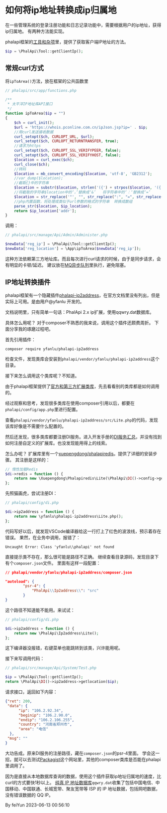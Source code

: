 # 如何将ip地址转换成ip归属地
在一些管理系统的登录注册功能和日志记录功能中，需要根据用户的ip地址，获得ip归属地。
有两种方法能实现。

phalapi框架的[工具和杂项](http://docs.phalapi.net/#/v2.0/tool)里，提供了获取客户端IP地址的方法。
```php
$ip = \PhalApi\Tool::getClientIp();
```

## 常规curl方式

将`ipToArea()`方法，放在框架的公共函数里

```php
// phalapi/src/app/functions.php

/**
 * 太平洋IP地址库API接口
 */
function ipToArea($ip = "")
{
    $ch = curl_init();
    $url = 'https://whois.pconline.com.cn/ipJson.jsp?ip=' . $ip;
    //用curl发送接收数据
    curl_setopt($ch, CURLOPT_URL, $url);
    curl_setopt($ch, CURLOPT_RETURNTRANSFER, true);
    //请求为https
    curl_setopt($ch, CURLOPT_SSL_VERIFYPEER, false);
    curl_setopt($ch, CURLOPT_SSL_VERIFYHOST, false);
    $location = curl_exec($ch);
    curl_close($ch);
    //转码
    $location = mb_convert_encoding($location, 'utf-8', 'GB2312');
    //var_dump($location);
    //截取{}中的字符串
    $location = substr($location, strlen('({') + strpos($location, '({'), (strlen($location) - strpos($location, '})')) * (-1));
    //将截取的字符串$location中的‘，’替换成‘&’   将字符串中的‘：‘替换成‘=’
    $location = str_replace('"', "", str_replace(":", "=", str_replace(",", "&", $location)));
    //php内置函数，将处理成类似于url参数的格式的字符串  转换成数组
    parse_str($location, $ip_location);
    return $ip_location['addr'];
}
```

调用：
```php
// phalapi/src/manage/Api/Admin/Administer.php

$newData['reg_ip'] = \PhalApi\Tool::getClientIp();
$newData['reg_location'] = \App\ipToArea($newData['reg_ip']);
```

这种方法依赖第三方地址库。而且每次进行curl请求的时候，由于是同步请求，会有明显的卡顿/延迟。
建议放在[MQ异步队列](http://docs.phalapi.net/#/v2.0/mq-gearman)里执行，避免阻塞。

## IP地址转换插件

phalapi框架有一个隐藏插件[phalapi-ip2address](https://packagist.org/packages/yfanlu/phalapi-ip2address)，在官方文档里没有列出，但是实际上可用。是由用户@yfanlu 开发的。

文档说明里，只有简单一句话：PhalApi 2.x ip扩展，使用qqwry.dat数据库。

具体怎么用呢？
对于composer不熟悉的我来说，调用这个插件还颇费周折。
下面分享我的琢磨过程吧。

首先引用插件：
```
composer require yfanlu/phalapi-ip2address
```

检查文件，发现类库会安装到`phalapi/vendor/yfanlu/phalapi-ip2address`这个目录。

接下来怎么调用这个类库呢？不知道。

由于phalapi框架提供了[官方和第三方扩展类库](http://docs.phalapi.net/#/v2.0/library)，先去看看别的类库都是如何调用的。

经过观察和思考，发现很多类库在使用composer引用以后，都要在`phalapi/config/app.php`里进行配置。

查看`phalapi/vendor/yfanlu/phalapi-ip2address/src/Lite.php`的代码，发现该库好像是不需要什么配置的。

然后还发现，很多类库都要注册DI服务。进入开发手册的[DI服务汇总](http://docs.phalapi.net/#/v2.0/di)，并没有找到如何注册自定义的扩展库。也没发现能用得上的线索。

怎么办呢？
扩展库里有一个[xuepengdong/phalapiredis](https://github.com/xuepengdong/phalapiredis)。提供了详细的安装步骤。
其注册是这样的：
```php
// 惰性加载Redis
$di->redis = function () {
    return new \Xuepengdong\Phalapiredis\Lite(\PhalApi\DI()->config->get("app.redis.servers"));
};
```

先照猫画虎，尝试注册DI：
```php
// phalapi/config/di.php

$di->ip2address = function () {
    return new \yfanlu\phalapi-ip2address\Lite.php();
};
```

代码写好以后，就发现VSCode编译器给这一行打上了红色的波浪线，预示着存在错误。
果然，在业务中调用，报错了：
```
Uncaught Error: Class 'yfanlu\\phalapi' not found 
```

直接提示类不存在，那么很可能是路径不正确。
继续查看目录源码，发现目录下有个`composer.json`文件。
里面有这样一段配置：
```json
// phalapi/vendor/yfanlu/phalapi-ip2address/composer.json

"autoload": {
        "psr-4": {
            "PhalApi\\Ip2address\\": "src"
        }
}
```

这个路径不知道能不能用。来试试：
```php
// phalapi/config/di.php

$di->ip2address = function () {
    return new \PhalApi\Ip2address\Lite();
};
```

这下编译器没报错，右键菜单也能跳转到该类，兴许能用呢。

接下来写调用代码：
```php
// phalapi/src/manage/Api/System/Test.php

$ip = \PhalApi\Tool::getClientIp();
return \PhalApi\DI()->ip2address->getlocation($ip); 
```

请求接口，返回如下内容：
```json
{"ret": 200,
 "data": {
      "ip": "106.2.92.34",
      "beginip": "106.2.90.0",
      "endip": "106.2.106.255",
      "country": "河南省郑州市",
      "area": "电信"
  },
 "msg": ""
}
```

大功告成。原来DI服务的注册路径，藏在`composer.json`的psr-4里面。
学会这一招，就可以去测试[Packagist](https://packagist.org/)这个网站里，其他的composer类库是否能在phalapi里调用了。

因为是直接从本地数据库查询的数据，使用这个插件获取ip地址归属地的速度，比curl的方式要快1秒以上。
[纯真 IP 地址数据库](https://gitee.com/gai871013/ip-location)`qqwry.dat`收集了包括中国电信、中国移动、中国联通、长城宽带、聚友宽带等 ISP 的 IP 地址数据，包括网吧数据，没有错误数据的 QQ IP。

By feiYun 2023-06-13 00:56:10

